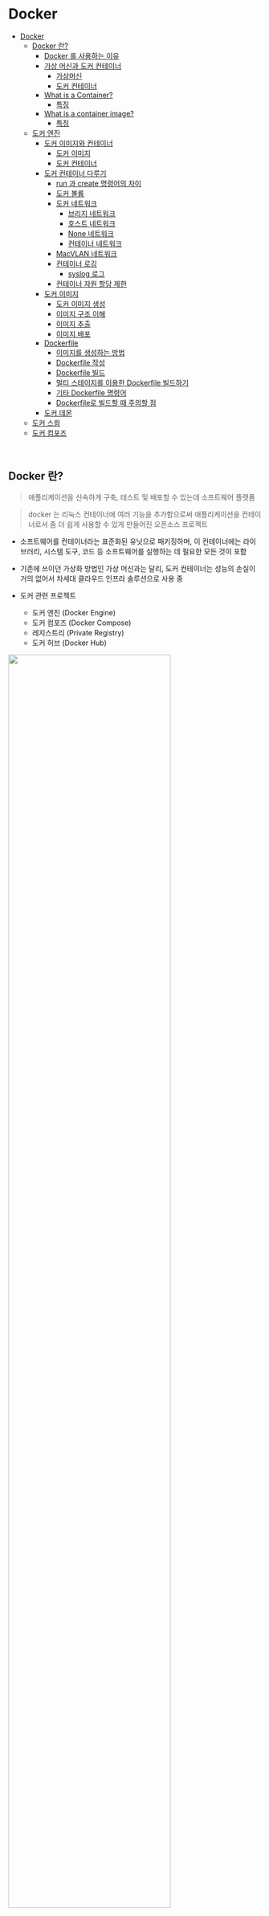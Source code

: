 # Docker
<!-- TOC -->

- [Docker](#docker)
    - [Docker 란?](#docker-%EB%9E%80)
        - [Docker 를 사용하는 이유](#docker-%EB%A5%BC-%EC%82%AC%EC%9A%A9%ED%95%98%EB%8A%94-%EC%9D%B4%EC%9C%A0)
        - [가상 머신과 도커 컨테이너](#%EA%B0%80%EC%83%81-%EB%A8%B8%EC%8B%A0%EA%B3%BC-%EB%8F%84%EC%BB%A4-%EC%BB%A8%ED%85%8C%EC%9D%B4%EB%84%88)
            - [가상머신](#%EA%B0%80%EC%83%81%EB%A8%B8%EC%8B%A0)
            - [도커 컨테이너](#%EB%8F%84%EC%BB%A4-%EC%BB%A8%ED%85%8C%EC%9D%B4%EB%84%88)
        - [What is a Container?](#what-is-a-container)
            - [특징](#%ED%8A%B9%EC%A7%95)
        - [What is a container image?](#what-is-a-container-image)
            - [특징](#%ED%8A%B9%EC%A7%95)
    - [도커 엔진](#%EB%8F%84%EC%BB%A4-%EC%97%94%EC%A7%84)
        - [도커 이미지와 컨테이너](#%EB%8F%84%EC%BB%A4-%EC%9D%B4%EB%AF%B8%EC%A7%80%EC%99%80-%EC%BB%A8%ED%85%8C%EC%9D%B4%EB%84%88)
            - [도커 이미지](#%EB%8F%84%EC%BB%A4-%EC%9D%B4%EB%AF%B8%EC%A7%80)
            - [도커 컨테이너](#%EB%8F%84%EC%BB%A4-%EC%BB%A8%ED%85%8C%EC%9D%B4%EB%84%88)
        - [도커 컨테이너 다루기](#%EB%8F%84%EC%BB%A4-%EC%BB%A8%ED%85%8C%EC%9D%B4%EB%84%88-%EB%8B%A4%EB%A3%A8%EA%B8%B0)
            - [run 과 create 명령어의 차이](#run-%EA%B3%BC-create-%EB%AA%85%EB%A0%B9%EC%96%B4%EC%9D%98-%EC%B0%A8%EC%9D%B4)
            - [도커 볼륨](#%EB%8F%84%EC%BB%A4-%EB%B3%BC%EB%A5%A8)
            - [도커 네트워크](#%EB%8F%84%EC%BB%A4-%EB%84%A4%ED%8A%B8%EC%9B%8C%ED%81%AC)
                - [브리지 네트워크](#%EB%B8%8C%EB%A6%AC%EC%A7%80-%EB%84%A4%ED%8A%B8%EC%9B%8C%ED%81%AC)
                - [호스트 네트워크](#%ED%98%B8%EC%8A%A4%ED%8A%B8-%EB%84%A4%ED%8A%B8%EC%9B%8C%ED%81%AC)
                - [None 네트워크](#none-%EB%84%A4%ED%8A%B8%EC%9B%8C%ED%81%AC)
                - [컨테이너 네트워크](#%EC%BB%A8%ED%85%8C%EC%9D%B4%EB%84%88-%EB%84%A4%ED%8A%B8%EC%9B%8C%ED%81%AC)
            - [MacVLAN 네트워크](#macvlan-%EB%84%A4%ED%8A%B8%EC%9B%8C%ED%81%AC)
            - [컨테이너 로깅](#%EC%BB%A8%ED%85%8C%EC%9D%B4%EB%84%88-%EB%A1%9C%EA%B9%85)
                - [syslog 로그](#syslog-%EB%A1%9C%EA%B7%B8)
            - [컨테이너 자원 할당 제한](#%EC%BB%A8%ED%85%8C%EC%9D%B4%EB%84%88-%EC%9E%90%EC%9B%90-%ED%95%A0%EB%8B%B9-%EC%A0%9C%ED%95%9C)
        - [도커 이미지](#%EB%8F%84%EC%BB%A4-%EC%9D%B4%EB%AF%B8%EC%A7%80)
            - [도커 이미지 생성](#%EB%8F%84%EC%BB%A4-%EC%9D%B4%EB%AF%B8%EC%A7%80-%EC%83%9D%EC%84%B1)
            - [이미지 구조 이해](#%EC%9D%B4%EB%AF%B8%EC%A7%80-%EA%B5%AC%EC%A1%B0-%EC%9D%B4%ED%95%B4)
            - [이미지 추출](#%EC%9D%B4%EB%AF%B8%EC%A7%80-%EC%B6%94%EC%B6%9C)
            - [이미지 배포](#%EC%9D%B4%EB%AF%B8%EC%A7%80-%EB%B0%B0%ED%8F%AC)
        - [Dockerfile](#dockerfile)
            - [이미지를 생성하는 방법](#%EC%9D%B4%EB%AF%B8%EC%A7%80%EB%A5%BC-%EC%83%9D%EC%84%B1%ED%95%98%EB%8A%94-%EB%B0%A9%EB%B2%95)
            - [Dockerfile 작성](#dockerfile-%EC%9E%91%EC%84%B1)
            - [Dockerfile 빌드](#dockerfile-%EB%B9%8C%EB%93%9C)
            - [멀티 스테이지를 이용한 Dockerfile 빌드하기](#%EB%A9%80%ED%8B%B0-%EC%8A%A4%ED%85%8C%EC%9D%B4%EC%A7%80%EB%A5%BC-%EC%9D%B4%EC%9A%A9%ED%95%9C-dockerfile-%EB%B9%8C%EB%93%9C%ED%95%98%EA%B8%B0)
            - [기타 Dockerfile 명령어](#%EA%B8%B0%ED%83%80-dockerfile-%EB%AA%85%EB%A0%B9%EC%96%B4)
            - [Dockerfile로 빌드할 때 주의할 점](#dockerfile%EB%A1%9C-%EB%B9%8C%EB%93%9C%ED%95%A0-%EB%95%8C-%EC%A3%BC%EC%9D%98%ED%95%A0-%EC%A0%90)
        - [도커 데몬](#%EB%8F%84%EC%BB%A4-%EB%8D%B0%EB%AA%AC)
    - [도커 스웜](#%EB%8F%84%EC%BB%A4-%EC%8A%A4%EC%9B%9C)
    - [도커 컴포즈](#%EB%8F%84%EC%BB%A4-%EC%BB%B4%ED%8F%AC%EC%A6%88)

<!-- /TOC -->

<br>

## Docker 란?

> 애플리케이션을 신속하게 구축, 테스트 및 배포할 수 있는데 소프트웨어 플랫폼

> docker 는 리눅스 컨테이너에 여러 기능을 추가함으로써 애플리케이션을 컨테이너로서 좀 더 쉽게 사용할 수 있게 만들어진 오픈소스 프로젝트

- 소프트웨어를 컨테이너라는 표준화된 유닛으로 패키징하며, 이 컨테이너에는 라이브러리, 시스템 도구, 코드 등 소프트웨어를 실행하는 데 필요한 모든 것이 포함

- 기존에 쓰이던 가상화 방법인 가상 머신과는 달리, 도커 컨테이너는 성능의 손실이 거의 없어서 차세대 클라우드 인프라 솔루션으로 사용 중

- 도커 관련 프로젝트
  - 도커 엔진 (Docker Engine)
  - 도커 컴포즈 (Docker Compose)
  - 레지스트리 (Private Registry)
  - 도커 허브 (Docker Hub)

<img src="https://user-images.githubusercontent.com/107091097/225026853-a6f63943-13ba-4335-a648-a44bd44e8e35.png" width="80%">

<br>

### Docker 를 사용하는 이유

> docker 를 사용하면 어디서나 안정적으로 실행할 수 있는 단일 객체를 확보

- Docker 를 사용하면 환경에 구애받지 않고 애플리케이션을 신속하게 배포 및 확장할 수 있다.

- 애플리케이션의 개발과 배포 편리
  - 호스트 OS 위에서 실행되는 독립된 컨테이너를 사용하여 호스트 OS 에 영향을 주지 않음
  - 도커 이미지라는 패키지로 만들어 전달함으로 배포 편리
- 여러 애플리케이션의 독립성과 확장성 상승
  - 도커를 통해 MSA 의 여러 모듈에게 독립된 환경을 동시에 제공할 수 있음
  - 이미지 버전을 독립적으로 관리하기 때문에 유지 보수 용이


### 가상 머신과 도커 컨테이너

<img src="https://user-images.githubusercontent.com/124122215/225486969-5d6aaf4e-fe29-4ee6-8fee-effade81caaf.png" width="60%">

<br>

#### 가상머신

- 기존의 가상화 기술은 Hypervisor 를 사용해 여러 개의 운영체제를 하나의 호스트에서 생성해 사용하는 방식
  - Hypervisor 를 반드시 거치기 때문에 일반 호스트에 비해 성능 손실
- 게스트 운영체제를 사용하기 위한 라이브러리, 커널 등을 전부 포함하기 때문에 가상 머신의 이미지 크기가 매우 커짐

> 완벽한 운영체제를 생성할 수 있지만, 성능손실과 매우 큰 이미지 사이즈

<br>

#### 도커 컨테이너

- 가상화된 공간을 생성하기 위해 리눅스의 자체 기능인 chroot, namespace, cgroup 을 사용함으로써 프로세스 단위의 격리 환경을 만들기 때문에 성능 손실이 거의 없음
- 컨테이너에 필요한 커널은 호스트의 커널을 공유하고, 컨테이너 안에는 애플리케이션 구동에 필요한 라이브러리 및 실행 파일만 존재
  - 이미지 사이즈 대폭 감소

> 작은 이미지 사이즈로 배포 시 가상 머신에 비해 빠르며, 가상화된 공간을 사용할 때의 성능 손실이 거의 없음

<br>

### What is a Container?

> "a container is a sandboxed process on your machine that is isolated from all other processes on the host machine" - docker document -

> 컨테이너는 애플리케이션이 한 컴퓨팅 환경에서 다른 컴퓨팅 환경으로 빠르고 안정적으로 실행될 수 있도록 코드와 모든 종속성을 패키징하는 표준 소프트웨어 단위

- 컨테이너 안에서 실행되는 애플리케이션은 host machine 에서 실행되는 다른 애플리케이션과 완전히 분리되어 있으며, 서로 영향을 미치지 않는다.
- 컨테이너는 host machine 의 리소스를 격리된 환경에서 사용하고, host machine 과의 상호작용은 제한적으로 허용
    - `a sandboxed process` 라고 부르는 이유
    - 더욱 안전하고 보안적으로 격리된 환경에서 실행할 수 있도록 한다.

#### 특징

- 실행 가능한 이미지 인스턴스
- 로컬 머신, 가상 머신에서 실행하거나 클라우드에 배포 가능
- 이식성이 뛰어남

<br>

### What is a container image?

> 컨테이너를 실행할 때는 격리된 파일 시스템을 허용한다. 이 사용자 정의된 파일 시스템은 컨테이너 이미지로 제공된다.

- 컨테이너 이미지는 런타임에 컨테이너가 되고, Docker 컨테이너의 경우 이미지가 Docker 엔진에서 실행될 때 컨테이너가 됩니다. Linux 및 Windows 기반 애플리케이션 모두에서 사용할 수 있는 컨테이너화된 소프트웨어는 인프라에 관계없이 항상 동일하게 실행

#### 특징 

- 이미지에는 컨테이너의 파일 시스템이 포함되어 있으므로 애플리케이션을 실행하는 데 필요한 모든 종속성, 구성, 스크립트, 바이너리 등 모든 것이 포함되어야 한다.
- 환경 변수, 실행할 명령어, 메타데이터 등 컨테이너에 대한 다른 구성도 포함되어야 한다.

<br>

## 도커 엔진

> 도커 엔진에서 사용하는 기본 단위는 이미지와 컨테이너이며, 이 두가지가 도커 엔진의 핵심이다.

<br>

### 도커 이미지와 컨테이너

#### 도커 이미지

> 컨테이너를 생성할 때 필요한 요소이며, 가상 머신을 생성할 때 사용하는 iso 파일과 비슷한 개념

- 여러 개의 계층으로 된 바이너리 파일로 존재하고, 컨테이너를 생성하고 실행할 때 읽기 전용으로 사용
- 이미지의 이름은 `[저장소 이름]/[이미지 이름]:[태그]` 형태로 구성

  - 저장소 : 이미지 저장소인 도커 허브의 공식 이미지를 의미. 생략 가능
  - 이미지 이름 : 이미지의 역할을 의미
  - 태그 : 이미지의 버전 관리, 혹은 Revision 관리에 사용

- 이미 생성된 이미지는 어떠한 경우로도 변경되지 않는다.

<br>

#### 도커 컨테이너

> 이미지로 컨테이너를 생성하면 해당 이미지의 목적에 맞는 파일이 들어 있는 `파일시스템`과 격리된 `시스템 자원 및 네트워크`를 사용할 수 있는 독립된 공간이 생성되는데 이것을 `도커 컨테이너`라고 한다.

- 컨테이너는 이미지를 읽기 전용으로 사용하되 이미지에서 변경된 사항만 컨테이너 계층에 저장하므로 컨테이너에서 무엇을 하든지 원래 이미지는 영향을 받지 않는다.

<br>

### 도커 컨테이너 다루기

```sh
docker run -i -t \
--name myubuntu \
-e MYSQL_ROOT_PASSWORD=[password] \
-p 80:80 \
mysql:5.7
```

> \ 는 명령어의 길이가 길 때 가독성을 위해 설정옵션을 줄바꿈으로 구분한다.

- `docker run` : 컨테이너를 생성하고 실행하고 내부로 접속하는 역할
  - `-i -t` : 컨테이너와 상호 입출력을 가능하게 함
    - 컨테이너 내부로 진입하도록 attach 가능한 상태로 설정
  - `-d` : Detached 모드로 컨테이너를 실행
    - Detached 모드는 컨테이너를 백그라운드에서 동작하는 애플리케이션으로써 실행하도록 설정
  - `mysql:5.7` : 컨테이너를 생성하기 위한 이미지의 이름
  - `-e` : 컨테이너 내부의 환경변수 설정
    ```
    - 비밀번호처럼 민감한 정보를 컨테이너 내부의 환경 변수로 설정하는 것은 바람직하지 않다.
    - 이런 경우에는 도커 스웜 모드의 secret 이나 쿠버네티스의 secret 같은 기능을 활용해 안전하게 전달하는 것이 좋다.
    ```
  - `-p [호스트의 포트]:[컨테이너의 포트]` : 컨테이너의 포트를 호스트의 포트와 바인딩해 연결할 수 있게 설정

```sh
docker exec [컨테이너 이름] [shell 명령어]
docker exec -i -t [컨테이너 이름]
```

- `docker exec` : detach 모드로 실행 된 컨테이너 내부의 셸을 사용
  - `-i -t` 옵션을 사용하지 않으면, shell 명령어에 대한 결과만 반환

```sh
docker pull [이미지 이름]
docker images
```

- `docker pull` : 이미지를 내려받을 때 사용
- `docker images` : 도커 엔진에 존재하는 이미지 목록을 출력

```sh
docker create -i -t --name mycentos centos:7
```

- `docker create` : 컨테이너를 생성
  - `--name` : 컨테이너의 이름을 설정
  - run 명령어를 실행했을 때와 달리 컨테이너 내부로 들어가지 않는다.

```sh
docker start [컨테이너 이름]
docker attach [컨테이너 이름]
```

- `docker start` : 컨테이너 시작
- `docker attach` : 컨테이너 내부로 접속

<br>

#### run 과 create 명령어의 차이

- `docker run`
  - docker pull (이미지가 없을 때)
  - docker create
  - docker start
  - docker attach (-i -t 옵션을 사용했을 때 적용됨)
- `docker create`
  - docker pull (이미지가 없을 때)
  - docker create

<br>

```sh
docker ps
docker ps -a -q
```

- `docker ps` : 정지되지 않은 컨테이너 목록 출력
  - `-a` : 정지된 컨테이너를 포함한 모든 컨테이너 출력
  - `-q` : 컨테이너 ID만 출력

```sh
docker rm [컨테이너 이름]
```

- `docker rm` : 컨테이너를 삭제 (복구 불가)

<br>

#### 도커 볼륨

> 도커 이미지로 컨테이너를 생성하면 이미지는 읽기 전용이 되며, 컨테이너의 변경 사항만 별도로 저장해서 각 컨테이너의 정보를 보존한다.

- 컨테이너의 정보를 보존하는 방법 중 하나가 볼륨을 활용하는 것

1. 호스트와 볼륨을 공유하는 방법

   ```sh
   docker run -d \
   --name wordpressdb_hostvolume \
   -e MYSQL_ROOT_PASSWORD=password \
   -v /home/wordpress_db:/var/lib/mysql \
   mysql:5.7
   ```

   - `-v [호스트의 공유 directory]:[컨테이너의 공유 directory]`
     - 호스트의 `/home/wordpress_db` 디렉토리와 컨테이너의 `/var/lib/mysql` 디렉토리를 공유한다.
     - 두 개의 디렉토리는 동기화되는 것이 아니라 완전히 같은 디렉토리

   ```sh
   docker run -d \
   -e WORDPRESS_DB_PASSWORD=password \
   --name wordpress_hostvolume \
   --link wordpressdb_hostvolume:mysql \
   -p 80 \
   wordpress
   ```

   - `--link` : 컨테이너 내부 IP를 알 필요 없이 항상 컨테이너에 별명으로 접근하도록 설정
     - **컨테이너 내부 IP 가 변경돼도 별명으로 컨테이너를 찾을 수 있게 도커의 DNS에 의해 자동으로 관리**
     - 주의 : `--link`에 입력된 컨테이너가 실행중이지 않거나 존재하지 않는다면 `--link`를 적용한 컨테이너 또한 실행할 수 없다

2. 볼륨 컨테이너를 활용하는 방법

   ```sh
   docker run -i -t \
   --name volumes_from_container \
   --volumes-from [볼륨 컨테이너 이름] \
   ubuntu:14.04
   ```

   <img src="https://user-images.githubusercontent.com/124122215/225529189-fc488fb5-c478-48bf-8f3e-7b2e7b0d6997.png" width="70%">

   - `--volumes-from` : `-v` 또는 `--volume` 옵션을 적용한 컨테이너의 볼륨 디렉토리를 공유
     - 직접 볼륨을 공유하는 것이 아닌 `-v` 옵션을 적용한 컨테이너를 통해 공유하는 것

   > 즉, 볼륨을 사용하려는 컨테이너에 -v 옵션 대신 --volumes-from 옵션을 사용함으로써 볼륨 컨테이너에 연결해 데이터를 간접적으로 공유받는 방식

3. 도커가 관리하는 볼륨을 생성하는 방법

   - docker volume 명령어를 사용
     - 도커 자체에서 제공하는 볼륨 기능을 활용해 데이터를 보존할 수 있음

   ```sh
   docker volume create --name myvolume
   docker volume ls
   ```

   - 볼륨을 생성하고 생성된 볼륨 확인

   ```sh
   docker run -i -t --name myvolume_1 \
   -v myvolume:/root/ \
   ubuntu:14.04
   ```

   - `-v [볼륨의 이름]:[컨테이너의 공유 디렉토리]` : 컨테이너 공유 디렉토리에 파일을 쓰면 해당 파일이 볼륨에 저장
     - `-v` 옵션 대신 `--monut` 옵션을 사용할 수도 있다.
       - 두 옵션은 기능은 같지만, 볼륨의 정보를 나타내는 방법이 다름
       ```sh
       docker run -i -t --name mount_option_1 \
       --monut type=volume,source=myvolume,target=/root \
       ubuntu:14.04
       ```

   > 도커 볼륨도 호스트 볼륨 공유와 마찬가지로 호스트에 저장함으로써 데이터를 보존하지만 파일이 실제로 어디에 저장되는지 사용자는 알 필요가 없다.
   >
   > > `docker inspcet --type volume [볼륨이름]` : 볼륨의 실제 경로를 확인 가능
   >
   > > `docker volume prune` : 사용되지 않는 도커 볼륨을 한번에 삭제

<br>

#### 도커 네트워크

> 도커는 컨테이너에 내부 IP 를 순차적으로 할당하며, 이 IP는 컨테이너를 재시작할 때마다 변경될 수 있다. 이 내부 IP는 도커가 설치된 호스트, 즉 내부 망에서만 쓸 수 있는 IP 이므로 외부와 연결될 필요가 있다.

- 컨테이널르 생성하면 기본적으로 docker0 브리지를 통해 외부와 통신할 수 있는 환경을 사용할 수 있지만 사용자의 선택에 따라 여러 네트워크 드라이버를 쓸 수도 있다.
- 도커 자체 네트워크 드라이버
  - Bridge
    - 컨테이너를 생성할 때 자동으로 연결되는 docker0 브리지를 활용하도록 설정
  - Host
  - Container
  - Overlay
  - None

##### 브리지 네트워크

- docker0 이 아닌 사용자 정의 브리지를 새로 생성해 각 컨테이너에 연결하는 네트워크 구조
  - 컨테이너는 연결된 브리지를 통해 외부와 통신가능

```sh
// bridge 타입의 네트워크 생성
docker network create --driver bridge mybridge

docker run -i -t --name mynetwork_container \
--net mybridge \
ubuntu:14.04
```

- `--net` : 컨테이너가 해당 네트워크를 사용하도록 설정
- 생성된 사용자 정의 네트워크는 `disconnet, connect` 를 통해 컨테이너에 유동적으로 연결 가능

<br>

<img src="https://user-images.githubusercontent.com/124122215/225543972-3235e7d4-1d20-487b-8ae8-7893a1adf19f.png" width="70%">

`--net-alias`

```sh
docker run -i -t -d --name network_alias_container1 \
--net mybridge \
--net-alias alicek106 ubuntu:14.04

docker run -i -t -d --name network_alias_container2 \
--net mybridge \
--net-alias alicek107 ubuntu:14.04
```

- 브리지 타입의 네트워크와 run 명령어의 `--net-alias` 옵션을 함께 사용하면 컨테이너 이름이나 IP 주소 대신, 특정 호스트 이름으로 컨테이너 여러개를 접근할 수 있다.
- 특정 호스트 이름으로 접근할 때 DNS 서버는 라운드 로빈 방식을 이용해 컨테이너의 IP 리스트를 반환
  - 도커 엔진에 내장된 DNS 가 호스트 이름을 `-net--alias` 로 설정한 컨테이너로 변환하기 때문

<br>

##### 호스트 네트워크

- 네트워크를 호스트로 설정하면 호스트의 네트워크 환경을 그대로 쓸 수 있다.
- host 드라이버의 네트워크는 별도로 생성할 필요 없이 host 라는 이름의 네트워크 사용

```sh
docker run -i -t --name network_host \
--net host \
ubuntu:14.04
```

##### None 네트워크

- 말그대로 아무런 네트워크를 쓰지 않는 것
- 로컬호스트를 나타내는 lo 외네는 존재하지 않는다.

##### 컨테이너 네트워크

- `--net` 옵션으로 container 를 입력하면 다른 컨테이너의 네트워크 네임스페이스 환경을 공유할 수 있다.
  - `--net container:[다른 컨테이너의 ID 또는 이름]`
- 공유되는 속성은 내부 IP, 네트워크 인터페이스의 MAC 주소

#### MacVLAN 네트워크

- 호스트의 네트워크 인터페이스 카드를 가상화해 물리 네트워크 환경을 컨테이너에게 동일하게 제공
- MacVLAN 을 사용하면 컨테이너는 물리 네트워크상에서 가상의 Mac 주소를 가지며, 해당 네트워크에 연결된 다른 장치와의 통신이 가능해진다.

<br>

#### 컨테이너 로깅

```sh
docker logs [컨테이너 이름]
docker logs --tail 2 mysql
docker logs --since 1474765979 mysql
docker logs -f -t mysql
```

- `docker logs` : 컨테이너의 로그를 확인
  - `--tail N` : 마지막 줄부터 N 개 줄의 로그를 출력
  - `--since N` : N(유닉스 시간) 이후의 로그를 확인
  - `-t` : 타임스탬프 표시
  - `-f` : 로그를 스트림으로 확인

```sh
docker run -it \
--log-opt max-size=10k --log-opt max-file=3 \
--name log-test ubuntu:14.04
```

- `--log-opt` : 컨테이너 json 로그 파일의 최대 크기를 지정
- `--log-driver` : 로깅 드라이버를 사용하여 컨테이너 로그를 수집
  - 로그 설정을 하지않으면 기본적으로 JSON 형태로 저장
  - `syslog`, `journald`, `fluentd` ...

##### syslog 로그

- 유닉스 계열 운영체제에서 로그를 수집하는 오래된 표준

```sh
docker run -d --name syslog_container \
--log-driver=syslog \
ubuntu:14.04 \
echo syslogtest
```

- 기본적으로 로컬호스트의 syslog 에 저장하므로 운영체제 및 배포판에 따라 syslog 파일의 위치를 알아야 확인 가능

<br>

#### 컨테이너 자원 할당 제한

> 정리필요

<br>

### 도커 이미지

> 모든 컨테이너는 이미지를 기반으로 생성된다. 도커 이미지는 레이어로 구성된다.

- 도커는 기본적으로 도커 허브라는 중앙 이미지 저장소에서 이미지를 내려받는다.
  - `docker search [이미지 이름]` : 도커 허브에 해당 이미지가 있는지 확인

#### 도커 이미지 생성

- 도커 허브에서 pull 로 내려받을 수 있지만 특정 개발 환경을 직접 구축한 뒤 사용자만의 이미지를 직접 생성해야 한다.

```sh
// 컨테이너를 생성 한 후 변경사항을 만든 후
docker commit \
-a "alicek106" -m "my first commit" \
commit_test \
commit_test:first
```

- commit_test 라는 컨테이너를 commit_test:first 라는 이름의 이미지로 생성
- `-a` : 이미지의 작성자를 나타내는 메타데이터를 이미지에 포함
- `-m` : 커밋 메시지를 의미

<br>

#### 이미지 구조 이해

- 이미지를 커밋할 때 컨테이너에 변경된 사항만 새로운 레이어로 저장하고, 그 레이어를 포함해 새로운 이미지를 생성하기 때문에 전체 이미지의 실제 크기는 `기존 이미지의 크기 + commit 된 사항의 크기` 가 된다.

<br>

#### 이미지 추출

> save 나 export 와 같은 방법은 이미지를 단일 파일로 추출해서 이미지 파일의 크기가 너무 크거나, 도커 엔진의 수가 많다면 이미지를 파일로 배포하기 어렵다.
>
> > 도커의 이미지 구조인 레이어 형태를 이용하지 않으므로 매우 비효율적

- `docker save` : 도커 이미지를 별도로 저장하거나 옮기는 등 필요에 따라 이미지를 단일 binary 파일로 저장해야 하는 경우, 이미지의 모든 데이터를 하나의 파일로 추출할 수 있다.

  - `-o`: 추출될 파일명 입력
  - **추출된 이미지는 레이어 구조의 파일이 아닌 단일 파일이기 때문에, 이미지 용량을 각기 차지하게 된다.**

- `docker load -i [이미지 이름]` : 추출된 이미지는 load 명령어로 도커에 다시 로드 가능

```sh
docker export -o rootFS.tar mycontainer
docker import rootFS.tar myimage:0.0
```

<br>

#### 이미지 배포

> save 나 export 같은 방법은 이미지를 단일 파일로 추출하기 때문에 비효율적

이를 해결하기 위한 방법은

1. 도커 허브 이미지 저장소 사용

- `docker push [저장소 이름]/[이미지 이름]:[태그]` 로 이미지 올리기
  - 도커 허브로 올리기 위해서는 이미지 명을 규칙에 맞게 변경해야 한다
    - `docker tag my-image-name:0.0 eatingbug/my-image-name:0.0`
- `docker pull` 로 이미지 가져오기

2. 도커 사설 레지스트리를 사용 (추가공부 필요)

- 사용자가 직접 이미지 저장소 및 서버, 저장공간 등을 관리해야 하므로 도커 허브보다 사용법이 까다롭다.

  ```sh
  docker run -d --name myregistry \
  -p 5000:5000 \
  --restart=always \
  registry:2.6
  ```

  - `--restart` : 컨테이너가 종료됐을 때 재시작에 대한 정책설정

  ```sh
  // 사설 레지스트리에 push
  docker tag my-image-name:0.0 ${DOCKER_HOST_IP}:5000/my-image-name:0.0

  docker push 192.168.99.101:5000/my-image-name:0.0
  ```

  - 기본적으로 도커 데몬은 HTTPS 를 사용하지 않는 레지스트리 컨테이너에 접근하지 못하도록 설정
    - `DOCKER_OPTS="--insecure-registry=192.168.99.101:5000"` 를 통해 HTTPS 를 사용하지 않는 레지스트리 컨테이너에 이미지를 push, pull 할 수 있다.

  > 레지스트리 컨테이너는 생성됨과 동시에 컨테이너 내부 디렉토리에 마운트되는 도커 볼륨을 생성한다. 컨테이너가 삭제돼도 볼륨은 남아있는데, `docker rm --volumes` 옵션을 사용하면 컨테이너를 삭제할 때 볼륨도 같이 삭제된다.

<br>

### Dockerfile

#### 이미지를 생성하는 방법

> 완성된 이미지를 생성하기 위해 컨테이너에 설치해야 하는 패키지, 추가해야 하는 소스코드, 등을 하나의 파일(=Dockerfile) 에 기록해두면 도커는 이 파일을 읽어 컨테이너에서 작업을 수행한 뒤 이미지로 생성한다.

- 애플리케이션에 필요한 패키지 설치 등을 명확히 할 수 있다.
- 이미지 생성을 자동화할 수 있으며, 쉽게 배포할 수 있다.

<br>

#### Dockerfile 작성

- docker engine 은 Dockerfile 을 읽어들일 때 기본적으로 현재 디렉토리에 있는 Dockerfile 을 선택한다.

1. `FROM` : 생성할 이미지의 베이스가 될 이미지
2. `MAINTAINER` : 이미지를 생성한 개발자의 정보
3. `LABEL` : 이미지에 메타데이터 추가
4. `RUN` : 이미지를 만들기 위해 컨테이너 내부에서 명령어를 실행
   - 이미지를 빌드할 때 별도의 입력을 받아야 하는 RUN 이 있다면 build 명령어는 이를 오류로 간주하고 빌드를 종료한다.
5. `ADD` : 파일을 이미지에 추가
6. `WORKDIR` : 명령어를 실행할 디렉토리를 나타낸다.
7. `EXPOSE` : Dockerfile 의 빌드로 생성된 이미지에서 노출할 포트를 설정
8. `CMD` : 컨테이너가 시작될 때마다 실행할 명령어를 설정하며, Dockerfile에서 한번만 사용가능

<br>

#### Dockerfile 빌드

```sh
docker build -t mybuild:0.0 ./
```

- `-t` : 생성될 이미지의 이름을 설정
  - `-t` 옵션을 사용하지 않으면 16진수 형태의 이름으로 이미지가 저장된다.
- `./` : build 명령어 끝에는 Dockerfile 이 저장된 경로를 입력

```sh
docker run -d -P --name myserver mybuild:0.0
docker port myserver // 또는 docker ps 사용
```

- `-P` : 이미지에 설정된 EXPOSE 의 모든 포트를 호스트에 연결하도록 설정
  - 해당 컨테이너가 호스트의 어떤 포트와 연결됐는지 확인할 필요가 있음
- `docker port` : 컨테이너와 연결된 호스트의 포트를 확인

<br>

- 이미지 빌드를 시작하면 도커는 가장 먼저 빌드 Context 를 읽어 들인다.
  - 빌드 Context 는 이미지 생성에 필요한 파일, 소스코드 등등을 담고있는 디렉토리를 의미
- Context 는 build 명령어의 맨 마지막에 지정된 위치에 있는 파일을 전부 포함한다.
  - 따라서 Dockerfile 이 위치한 곳에는 이미지 빌드에 필요한 파일만 있는 것이 바람직하며, 루트 디렉토리와 같은 곳에서 이미지를 빌드하지 않도록 주의

<br>

#### 멀티 스테이지를 이용한 Dockerfile 빌드하기

> 17.05 버전 이상을 사용하는 도커 엔진이라면 이미지의 크기를 줄이기 위해 멀티 스테이지(Multi-stage) 빌드 방법을 사용할 수 있다.

- 멀티 스테이지 빌드는 하나의 Dockerfile 안에 여러개의 FROM 이미지를 정의함으로써 빌드 완료 시 최종적으로 생성될 이미지의 크기를 줄이는 역할

```docker
FROM golang
ADD main.go /root
WORKDIR /root
RUN go build -o /root/mainApp /root/main.go

FROM alpine:latest
WORKDIR /root
COPY --from=0 /root/mainApp .
CMD ["./mainApp"]
```

- `--from=0` : 첫 번째 FROM 에서 빌드된 이미지의 최종 상태를 의미
  - 첫 번째 FROM 이미지에서 빌드한 `/root/mainApp` 을 두 번째 이미지로 복사
- `alpine` : 우분투나 CentOS 에 비해 이미지 크기가 매우 작지만 필수적인 런타임 요소가 포함되어 있는 리눅스 배포판 이미지
  - 경량화된 애플리케이션 이미지를 간단히 생성가능

<br>

#### 기타 Dockerfile 명령어

- `ENV` : 환경변수 지정
  - `run -e` 옵션을 사용해 같은 이름의 환경변수를 사용하면 덮어 쓰여진다.
- `VOLUME` : 빌드된 이미지로 컨테이너를 생성했을 때 호스트와 공유할 컨테이너 내부의 디렉토리를 설정
- `ARG` : build 명령어를 실행할 때 추가로 입력을 받아 Dockerfile 내에서 사용될 변수의 값을 설정
- `USER` : USER로 컨테이너 내에서 사용될 사용자 계정의 이름이나 UID 를 설정하면 그 아래의 명령어는 해당 사용자 권한으로 실행
  - 루트 권한이 필요하지 않다면 USER 를 사용하는 것을 권장
- `ONBUILD` : 빌드된 이미지를 기반으로 하는 다른 이미지가 Dockerfile로 생성될 때 실행할 명령어를 추가
- `STOPSIGNAL` : 컨테이너가 정지될 때 사용될 시스템 콜의 종류를 지정
- `HEALTHCHECK` : 이미지로부터 생성된 컨테이너에서 동작하는 애플리케이션의 상태를 체크하도록 설정
- `COPY` : 로컬 디렉토리에서 읽어 들인 컨텍스트로부터 이미지에 파일을 복사하는 역할
  - `COPY` 는 로컬의 파일만 이미지에 추가할 수 있지만, `ADD` 는 외부 URL 및 tar 파일에서도 파일을 추가할 수 있다.
- `ENTRYPOINT` : 커맨드와 동일하게 컨테이너가 시작될 때 수행할 명령을 지정
  - CMD 와의 차이점 :

<br>

#### Dockerfile로 빌드할 때 주의할 점

- 하나의 명령어를 \ 로 나눠서 가독성 향상
- `.dockerignore` 파일을 작성해 불필요한 파일을 빌드 컨텍스트에 포함하지 않는 것
- 빌드 캐시를 이용해 기존에 사용했던 이미지 레이어를 재사용

<br>

### 도커 데몬

## 도커 스웜

## 도커 컴포즈